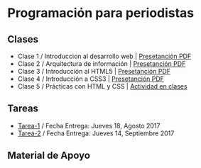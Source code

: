 # Programación para periodistas

## Clases
 
* Clase 1 / Introduccion al desarrollo web | [Presetanción PDF](slides/udp-clase01.pdf)
* Clase 2 / Arquitectura de información | [Presetanción PDF](slides/udp-clase02.pdf)
* Clase 3 / Introducción al HTML5 | [Presetanción PDF](slides/udp-per9328-clase03.pdf)
* Clase 4 / Introducción a CSS3 | [Presetanción PDF](slides/udp-per9328-clase-04.pdf)
* Clase 5 / Prácticas con HTML y CSS | [Actividad en clases](https://github.com/mcantillana/UDP_PER9328-2017/)

## Tareas
* [Tarea-1](#) / Fecha Entrega: Jueves 18, Agosto 2017
* [Tarea-2](https://docs.google.com/document/d/e/2PACX-1vTxtG80D4oqUWNoJWYwsUDtPqIu7I2NJwc_oqXZsUElUEiSqzMgn-NbJ_1v6eIBxurvPQR2bV4ukUx_/pub) / Fecha Entrega: Jueves 14, Septiembre 2017 

## Material de Apoyo

